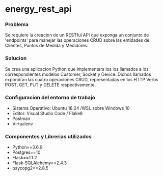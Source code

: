 # energy_rest_api

### Problema
Se requiere la creacion de un RESTful API que exponga un conjunto de 'endpoints' para manejar las operaciones CRUD sobre las entidades de Clientes, Puntos de Medida y Medidores.

### Solucion
Se crea una aplicacion Python que implementara los los llamados a los correspondientes modelos Customer, Socket y Device. Dichos llamados expondran las cuatro operaciones CRUD, representadas en los HTTP Verbs POST, GET, PUT y DELETE respectivamente. 

### Configuracion del entorno de trabajo
* Sistema Operativo: Ubuntu 18.04 /WSL sobre Windows 10
* Editor: Visual Studio Code / Flake8
* Postman
* Virtualenv

### Componentes y Librerias utilizados
* Python==3.6.9
* Postgres==10
* Flask==1.1.2
* Flask-SQLAlchemy==2.4.3
* psycopg2==2.8.5
